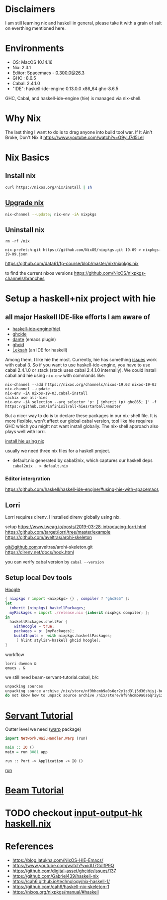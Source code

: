 
# Disclaimers

I am still learning nix and haskell in general, please take it with a grain of salt on everthing mentioned here.

# Environments

-   OS: MacOS 10.14.16
-   Nix: 2.3.1
-   Editor: Spacemacs - 0.300.0@26.3
-   GHC : 8.6.5
-   Cabal: 2.4.1.0
-   "IDE": haskell-ide-engine 0.13.0.0 x86\_64 ghc-8.6.5

GHC, Cabal, and haskell-ide-engine (hie) is managed via nix-shell.

# Why Nix

The last thing I want to do is to drag anyone into build tool war. If It Ain't Broke, Don't Nix it <https://www.youtube.com/watch?v=G9yiJ7d5LeI>

# Nix Basics

## Install nix

```sh
curl https://nixos.org/nix/install | sh
```

## [Upgrade nix](https://nixos.org/nix/manual/#ch-upgrading-nix)

```sh
nix-channel --update; nix-env -iA nixpkgs
```

## Uninstall nix

```shell
rm -rf /nix
```

```shell
nix-prefetch-git https://github.com/NixOS/nixpkgs.git 19.09 > nixpkgs-19-09.json
```

<https://github.com/data61/fp-course/blob/master/nix/nixpkgs.nix>

to find the current nixos versions <https://github.com/NixOS/nixpkgs-channels/branches>

# Setup a haskell+nix project with hie

## all major Haskell IDE-like efforts I am aware of

-   [haskell-ide-engine(hie)](https://github.com/haskell/haskell-ide-engine)
-   [ghcide](https://github.com/digital-asset/ghcide)
-   [dante](https://github.com/jyp/dante) (emacs plugin)
-   [ghcid](https://github.com/ndmitchell/ghcid)
-   [Leksah](https://github.com/leksah/leks) (an IDE for haskell)

Among them, I like hie the most. Currently, hie has something [issues](https://github.com/haskell/haskell-ide-engine/issues/1376) work with cabal 3. So if you want to use haskell-ide-engine, you have to use cabal 2.4.1.0 or stack (stack uses cabal 2.4.1.0 internally). We could install cabal and hie using `nix-env` with commands like:

```shell
nix-channel --add https://nixos.org/channels/nixos-19.03 nixos-19-03
nix-channel --update
nix-env -iA nixos-19-03.cabal-install
cachix use all-hies
nix-env -iA selection --arg selector 'p: { inherit (p) ghc865; }' -f https://github.com/infinisil/all-hies/tarball/master
```

But a nicer way to do is to declare these packages in our nix-shell file. It is more flexible, won't affect our global cabal version, tool like hie requires GHC which you might not want install globally. The nix-shell approach also plays well with lorri.

[install hie using nix](https://github.com/Infinisil/all-hies)

usually we need three nix files for a haskell project.

-   default.nix generated by cabal2nix, which captures our haskell deps `cabal2nix . > default.nix`

### Editor intergration

<https://github.com/haskell/haskell-ide-engine/#using-hie-with-spacemacs>

## Lorri

Lorri requires direnv. I installed direnv globally using nix.

setup <https://www.tweag.io/posts/2019-03-28-introducing-lorri.html> <https://github.com/target/lorri/tree/master/example> <https://github.com/aveltras/arohi-skeleton>

git@github.com:aveltras/arohi-skeleton.git <https://direnv.net/docs/hook.html>

you can verify cabal version by `cabal --version`

## Setup local Dev tools

[Hoogle](https://hoogle.haskell.org/)

```nix
{ nixpkgs ? import <nixpkgs> {} , compiler ? "ghc865" }:
let
  inherit (nixpkgs) haskellPackages;
  myPackages = import ./release.nix {inherit nixpkgs compiler; };
in
  haskellPackages.shellFor {
    withHoogle = true;
    packages = p: [myPackages];
    buildInputs =  with nixpkgs.haskellPackages;
     [ hlint stylish-haskell ghcid hoogle];
}
```

workflow

```shell
lorri daemon &
emacs . &
```

we still need beam-servant-tutorial.cabal, b/c

```sh
unpacking sources
unpacking source archive /nix/store/nf9hhcmb9a0s6qr2y1zd3lj5d36shjyj-beam-servant-tutorial.cabal
do not know how to unpack source archive /nix/store/nf9hhcmb9a0s6qr2y1zd3lj5d36shjyj-beam-servant-tutorial.cabal
```

# [Servant Tutorial](https://haskell-servant.readthedocs.io/en/v0.8/tutorial/index.html)

Outter level we need ([warp](https://hackage.haskell.org/package/warp) package)

```haskell
import Network.Wai.Handler.Warp (run)

main :: IO ()
main = run 8081 app
```

`run :: Port -> Application -> IO ()`

[run](https://www.stackage.org/haddock/nightly-2019-11-17/warp-3.3.4/Network-Wai-Handler-Warp.html#v:run)

# [Beam Tutorial](https://tathougies.github.io/beam/tutorials/tutorial1/)

# TODO checkout [input-output-hk haskell.nix](https://input-output-hk.github.io/haskell.nix/)

# References

-   <https://blog.latukha.com/NixOS-HIE-Emacs/>
-   <https://www.youtube.com/watch?v=idU7GdlfP9Q>
-   <https://github.com/digital-asset/ghcide/issues/137>
-   <https://github.com/Gabriel439/haskell-nix>
-   <https://cah6.github.io/technology/nix-haskell-1/>
-   <https://github.com/cah6/haskell-nix-skeleton-1>
-   <https://nixos.org/nixpkgs/manual/#haskell>
